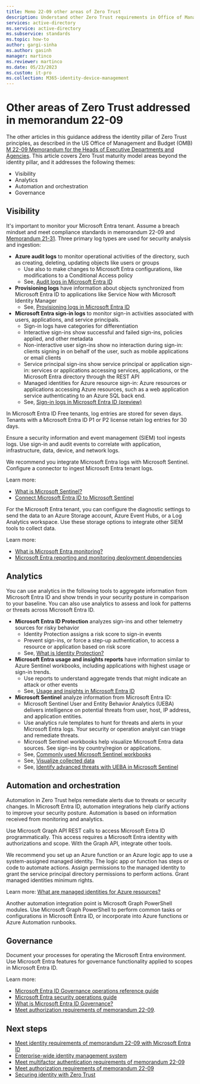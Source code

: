 ```yaml
---
title: Memo 22-09 other areas of Zero Trust
description: Understand other Zero Trust requirements in Office of Management and Budget memorandum 22-09.
services: active-directory
ms.service: active-directory
ms.subservice: standards
ms.topic: how-to
author: gargi-sinha
ms.author: gasinh
manager: martinco
ms.reviewer: martinco
ms.date: 05/23/2023
ms.custom: it-pro
ms.collection: M365-identity-device-management
---
```


# Other areas of Zero Trust addressed in memorandum 22-09 

The other articles in this guidance address the identity pillar of Zero Trust principles, as described in the US Office of Management and Budget (OMB) [M 22-09 Memorandum for the Heads of Executive Departments and Agencies](https://www.whitehouse.gov/wp-content/uploads/2022/01/M-22-09.pdf). This article covers Zero Trust maturity model areas beyond the identity pillar, and it addresses the following themes:

* Visibility
* Analytics
* Automation and orchestration
* Governance 

## Visibility

It's important to monitor your Microsoft Entra tenant. Assume a breach mindset and meet compliance standards in memorandum 22-09 and [Memorandum 21-31](https://www.whitehouse.gov/wp-content/uploads/2021/08/M-21-31-Improving-the-Federal-Governments-Investigative-and-Remediation-Capabilities-Related-to-Cybersecurity-Incidents.pdf). Three primary log types are used for security analysis and ingestion:

* **Azure audit logs** to monitor operational activities of the directory, such as creating, deleting, updating objects like users or groups
  * Use also to make changes to Microsoft Entra configurations, like modifications to a Conditional Access policy
  * See, [Audit logs in Microsoft Entra ID](~/identity/monitoring-health/concept-audit-logs.md)
* **Provisioning logs** have information about objects synchronized from Microsoft Entra ID to applications like Service Now with Microsoft Identity Manager
  * See, [Provisioning logs in Microsoft Entra ID](~/identity/monitoring-health/concept-provisioning-logs.md)
* **Microsoft Entra sign-in logs** to monitor sign-in activities associated with users, applications, and service principals. 
  * Sign-in logs have categories for differentiation
  * Interactive sign-ins show successful and failed sign-ins, policies applied, and other metadata
  * Non-interactive user sign-ins show no interaction during sign-in: clients signing in on behalf of the user, such as mobile applications or email clients
  * Service principal sign-ins show service principal or application sign-in: services or applications accessing services, applications, or the Microsoft Entra directory through the REST API
  * Managed identities for Azure resource sign-in: Azure resources or applications accessing Azure resources, such as a web application service authenticating to an Azure SQL back end. 
  * See, [Sign-in logs in Microsoft Entra ID (preview)](~/identity/monitoring-health/concept-sign-ins.md)

In Microsoft Entra ID Free tenants, log entries are stored for seven days. Tenants with a Microsoft Entra ID P1 or P2 license retain log entries for 30 days. 

Ensure a security information and event management (SIEM) tool ingests logs. Use sign-in and audit events to correlate with application, infrastructure, data, device, and network logs. 

We recommend you integrate Microsoft Entra logs with Microsoft Sentinel. Configure a connector to ingest Microsoft Entra tenant logs.

Learn more:

* [What is Microsoft Sentinel?](/azure/sentinel/overview) 
* [Connect Microsoft Entra ID to Microsoft Sentinel](/azure/sentinel/connect-azure-active-directory)

For the Microsoft Entra tenant, you can configure the diagnostic settings to send the data to an Azure Storage account, Azure Event Hubs, or a Log Analytics workspace. Use these storage options to integrate other SIEM tools to collect data. 

Learn more:

* [What is Microsoft Entra monitoring?](~/identity/monitoring-health/overview-monitoring-health.md)
* [Microsoft Entra reporting and monitoring deployment dependencies](~/identity/monitoring-health/plan-monitoring-and-reporting.md)

## Analytics

You can use analytics in the following tools to aggregate information from Microsoft Entra ID and show trends in your security posture in comparison to your baseline. You can also use analytics to assess and look for patterns or threats across Microsoft Entra ID. 

* **Microsoft Entra ID Protection** analyzes sign-ins and other telemetry sources for risky behavior
  * Identity Protection assigns a risk score to sign-in events
  * Prevent sign-ins, or force a step-up authentication, to access a resource or application based on risk score
  * See, [What is Identity Protection?](~/id-protection/overview-identity-protection.md)
* **Microsoft Entra usage and insights reports** have information similar to Azure Sentinel workbooks, including applications with highest usage or sign-in trends. 
  * Use reports to understand aggregate trends that might indicate an attack or other events
  * See, [Usage and insights in Microsoft Entra ID](~/identity/monitoring-health/concept-usage-insights-report.md)
* **Microsoft Sentinel** analyze information from Microsoft Entra ID: 
  * Microsoft Sentinel User and Entity Behavior Analytics (UEBA) delivers intelligence on potential threats from user, host, IP address, and application entities. 
  * Use analytics rule templates to hunt for threats and alerts in your Microsoft Entra logs. Your security or operation analyst can triage and remediate threats.
  * Microsoft Sentinel workbooks help visualize Microsoft Entra data sources. See sign-ins by country/region or applications. 
  * See, [Commonly used Microsoft Sentinel workbooks](/azure/sentinel/top-workbooks)
  * See, [Visualize collected data](/azure/sentinel/get-visibility)
  * See, [Identify advanced threats with UEBA in Microsoft Sentinel](/azure/sentinel/identify-threats-with-entity-behavior-analytics)

## Automation and orchestration

Automation in Zero Trust helps remediate alerts due to threats or security changes. In Microsoft Entra ID, automation integrations help clarify actions to improve your security posture. Automation is based on information received from monitoring and analytics. 

Use Microsoft Graph API REST calls to access Microsoft Entra ID programmatically. This access requires a Microsoft Entra identity with authorizations and scope. With the Graph API, integrate other tools. 

We recommend you set up an Azure function or an Azure logic app to use a system-assigned managed identity. The logic app or function has steps or code to automate actions. Assign permissions to the managed identity to grant the service principal directory permissions to perform actions. Grant managed identities minimum rights. 

Learn more: [What are managed identities for Azure resources?](~/identity/managed-identities-azure-resources/overview.md)

Another automation integration point is Microsoft Graph PowerShell modules. Use Microsoft Graph PowerShell to perform common tasks or configurations in Microsoft Entra ID, or incorporate into Azure functions or Azure Automation runbooks. 

## Governance

Document your processes for operating the Microsoft Entra environment. Use Microsoft Entra features for governance functionality applied to scopes in Microsoft Entra ID. 

Learn more:

* [Microsoft Entra ID Governance operations reference guide](~/architecture/ops-guide-govern.md)
* [Microsoft Entra security operations guide](~/architecture/security-operations-introduction.md)
* [What is Microsoft Entra ID Governance?](~/id-governance/identity-governance-overview.md) 
* [Meet authorization requirements of memorandum 22-09](memo-22-09-authorization.md). 

 
## Next steps

* [Meet identity requirements of memorandum 22-09 with Microsoft Entra ID](memo-22-09-meet-identity-requirements.md)
* [Enterprise-wide identity management system](memo-22-09-enterprise-wide-identity-management-system.md)
* [Meet multifactor authentication requirements of memorandum 22-09](memo-22-09-multi-factor-authentication.md)
* [Meet authorization requirements of memorandum 22-09](memo-22-09-authorization.md)
* [Securing identity with Zero Trust](/security/zero-trust/deploy/identity)
